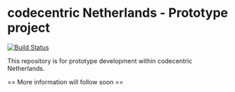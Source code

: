 # codecentric Netherlands - Prototype project
[![Build Status](https://travis-ci.org/codecentric/slim-prototype.png)](https://travis-ci.org/codecentric/slim-prototype)

This repository is for prototype development within codecentric Netherlands.

== More information will follow soon ==
